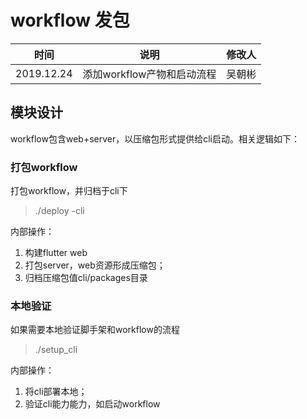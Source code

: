 # workflow 发包

| 时间         | 说明        | 修改人  |
| ---------- | --------- | --------  |
|  2019.12.24     | 添加workflow产物和启动流程       | 吴朝彬     |

## 模块设计

workflow包含web+server，以压缩包形式提供给cli启动。相关逻辑如下：

### 打包workflow
打包workflow，并归档于cli下

> ./deploy -cli

内部操作：
1. 构建flutter web
2. 打包server，web资源形成压缩包；
3. 归档压缩包值cli/packages目录

### 本地验证
如果需要本地验证脚手架和workflow的流程
> ./setup_cli

内部操作：
1. 将cli部署本地；
2. 验证cli能力能力，如启动workflow

